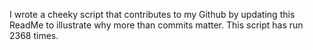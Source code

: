 I wrote a cheeky script that contributes to my Github by updating this ReadMe to illustrate why more than commits matter. This script has run 2368 times.